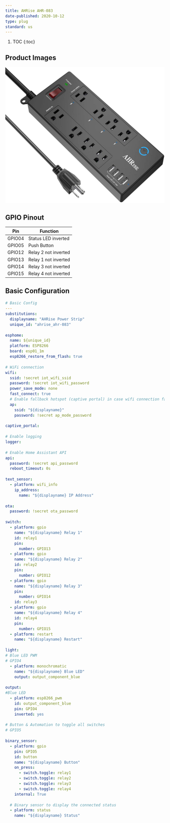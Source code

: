 ```yaml
---
title: AHRise AHR-083
date-published: 2020-10-12
type: plug
standard: us
---
```


1. TOC
{:toc}

## Product Images

![Product Image](ahrise_ahr-083.jpg "Product Image")

## GPIO Pinout

| Pin     | Function                           |
|---------|------------------------------------|
| GPIO04  | Status LED inverted                |
| GPIO05  | Push Button                        |
| GPIO12  | Relay 2 not inverted               |
| GPIO13  | Relay 1 not inverted               |
| GPIO14  | Relay 3 not inverted               |
| GPIO15  | Relay 4 not inverted               |

## Basic Configuration

```yaml
# Basic Config
---
substitutions:
  displayname: "AHRise Power Strip"
  unique_id: "ahrise_ahr-083"

esphome:
  name: ${unique_id}
  platform: ESP8266
  board: esp01_1m
  esp8266_restore_from_flash: true

# WiFi connection
wifi:
  ssid: !secret iot_wifi_ssid
  password: !secret iot_wifi_password
  power_save_mode: none
  fast_connect: true
  # Enable fallback hotspot (captive portal) in case wifi connection fails
  ap:
    ssid: "${displayname}"
    password: !secret ap_mode_password

captive_portal:

# Enable logging
logger:

# Enable Home Assistant API
api:
  password: !secret api_password
  reboot_timeout: 0s

text_sensor:
  - platform: wifi_info
    ip_address:
      name: "${displayname} IP Address"

ota:
  password: !secret ota_password

switch:
  - platform: gpio
    name: "${displayname} Relay 1"
    id: relay1
    pin:
      number: GPIO13
  - platform: gpio
    name: "${displayname} Relay 2"
    id: relay2
    pin:
      number: GPIO12
  - platform: gpio
    name: "${displayname} Relay 3"
    pin:
      number: GPIO14
    id: relay3
  - platform: gpio
    name: "${displayname} Relay 4"
    id: relay4
    pin:
      number: GPIO15
  - platform: restart
    name: "${displayname} Restart"

light:
# Blue LED PWM
# GPIO4
  - platform: monochromatic
    name: "${displayname} Blue LED"
    output: output_component_blue

output:
#Blue LED
  - platform: esp8266_pwm
    id: output_component_blue
    pin: GPIO4
    inverted: yes

# Button & Automation to toggle all switches
# GPIO5

binary_sensor:
  - platform: gpio
    pin: GPIO5
    id: button
    name: "${displayname} Button"
    on_press:
      - switch.toggle: relay1
      - switch.toggle: relay2
      - switch.toggle: relay3
      - switch.toggle: relay4
    internal: True

  # Binary sensor to display the connected status
  - platform: status
    name: "${displayname} Status"
```
